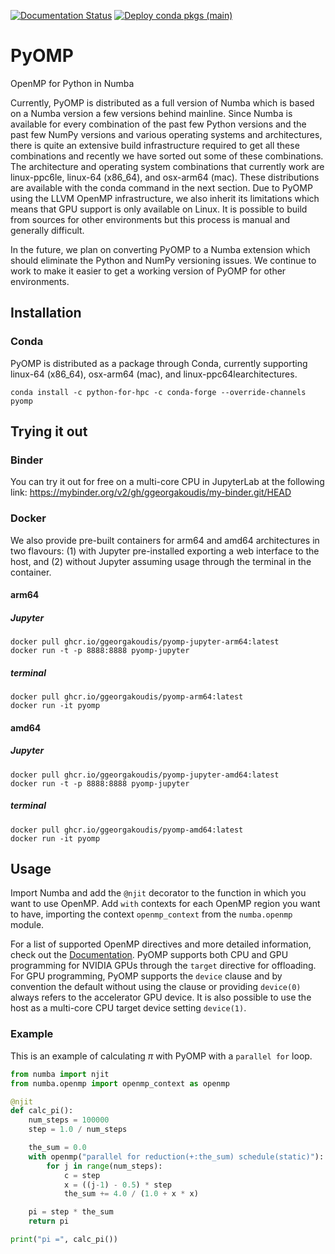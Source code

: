 [![Documentation Status](https://readthedocs.org/projects/pyomp/badge/?version=latest)](https://pyomp.readthedocs.io/en/latest/?badge=latest)
[![Deploy conda pkgs (main)](https://github.com/Python-for-HPC/PyOMP/actions/workflows/build-upload-conda.yml/badge.svg?event=release)](https://github.com/Python-for-HPC/PyOMP/actions/workflows/build-upload-conda.yml)

# PyOMP
OpenMP for Python in Numba

Currently, PyOMP is distributed as a full version of Numba which is based on a Numba version a few versions behind mainline.  Since Numba is available for every combination of the past few Python versions and the past few NumPy versions and various operating systems and architectures, there is quite an extensive build infrastructure required to get all these combinations and recently we have sorted out some of these combinations.  The architecture and operating system combinations that currently work are linux-ppc6le, linux-64 (x86_64), and osx-arm64 (mac).  These distributions are available with the conda command in the next section.  Due to PyOMP using the LLVM OpenMP infrastructure, we also inherit its limitations which means that GPU support is only available on Linux.  It is possible to build from sources for other environments but this process is manual and generally difficult.

In the future, we plan on converting PyOMP to a Numba extension which should eliminate the Python and NumPy versioning issues.  We continue to work to make it easier to get a working version of PyOMP for other environments.

## Installation

### Conda
PyOMP is distributed as a package through Conda, currently supporting linux-64
(x86_64), osx-arm64 (mac), and linux-ppc64learchitectures.

```
conda install -c python-for-hpc -c conda-forge --override-channels pyomp
```

## Trying it out

### Binder
You can try it out for free on a multi-core CPU in JupyterLab at the following link:
https://mybinder.org/v2/gh/ggeorgakoudis/my-binder.git/HEAD

### Docker

We also provide pre-built containers for arm64 and amd64 architectures in two
flavours: (1) with Jupyter pre-installed exporting a web interface to the host,
and (2) without Jupyter assuming usage through the terminal in the container.

#### arm64 
##### Jupyter
```
docker pull ghcr.io/ggeorgakoudis/pyomp-jupyter-arm64:latest
docker run -t -p 8888:8888 pyomp-jupyter
```

##### terminal
```
docker pull ghcr.io/ggeorgakoudis/pyomp-arm64:latest
docker run -it pyomp
```

#### amd64
##### Jupyter
```
docker pull ghcr.io/ggeorgakoudis/pyomp-jupyter-amd64:latest
docker run -t -p 8888:8888 pyomp-jupyter
```

##### terminal
```
docker pull ghcr.io/ggeorgakoudis/pyomp-amd64:latest
docker run -it pyomp
```

## Usage

Import Numba and add the `@njit` decorator to the function in which you want to use OpenMP.
Add `with` contexts for each OpenMP region you want to have, importing the
context `openmp_context` from the `numba.openmp` module.

For a list of supported OpenMP directives and more detailed information, check
out the [Documentation](https://pyomp.readthedocs.io).
PyOMP supports both CPU and GPU programming for NVIDIA GPUs through the `target`
directive for offloading.
For GPU programming, PyOMP supports the `device` clause and by convention the
default without using the clause or providing `device(0)` always refers to the
accelerator GPU device.
It is also possible to use the host as a multi-core CPU target device setting `device(1)`.

### Example

This is an example of calculating $\pi$ with PyOMP with a `parallel for` loop.

```python
from numba import njit
from numba.openmp import openmp_context as openmp

@njit
def calc_pi():
    num_steps = 100000
    step = 1.0 / num_steps

    the_sum = 0.0
    with openmp("parallel for reduction(+:the_sum) schedule(static)"):
        for j in range(num_steps):
            c = step
            x = ((j-1) - 0.5) * step
            the_sum += 4.0 / (1.0 + x * x)

    pi = step * the_sum
    return pi

print("pi =", calc_pi())
```

